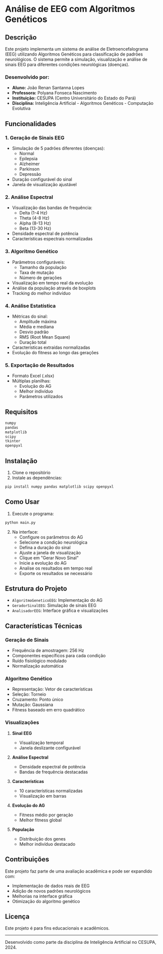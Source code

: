 # Análise de EEG com Algoritmos Genéticos

## Descrição
Este projeto implementa um sistema de análise de Eletroencefalograma (EEG) utilizando Algoritmos Genéticos para classificação de padrões neurológicos. O sistema permite a simulação, visualização e análise de sinais EEG para diferentes condições neurológicas (doenças).

### Desenvolvido por:
- **Aluno:** João Renan Santanna Lopes
- **Professora:** Polyana Fonseca Nascimento
- **Instituição:** CESUPA (Centro Universitário do Estado do Pará)
- **Disciplina:** Inteligência Artificial - Algoritmos Genéticos - Computação Evolutiva

## Funcionalidades

### 1. Geração de Sinais EEG
- Simulação de 5 padrões diferentes (doenças):
  - Normal
  - Epilepsia
  - Alzheimer
  - Parkinson
  - Depressão
- Duração configurável do sinal
- Janela de visualização ajustável

### 2. Análise Espectral
- Visualização das bandas de frequência:
  - Delta (1-4 Hz)
  - Theta (4-8 Hz)
  - Alpha (8-13 Hz)
  - Beta (13-30 Hz)
- Densidade espectral de potência
- Características espectrais normalizadas

### 3. Algoritmo Genético
- Parâmetros configuráveis:
  - Tamanho da população
  - Taxa de mutação
  - Número de gerações
- Visualização em tempo real da evolução
- Análise da população através de boxplots
- Tracking do melhor indivíduo

### 4. Análise Estatística
- Métricas do sinal:
  - Amplitude máxima
  - Média e mediana
  - Desvio padrão
  - RMS (Root Mean Square)
  - Duração total
- Características extraídas normalizadas
- Evolução do fitness ao longo das gerações

### 5. Exportação de Resultados
- Formato Excel (.xlsx)
- Múltiplas planilhas:
  - Evolução do AG
  - Melhor indivíduo
  - Parâmetros utilizados

## Requisitos
```python
numpy
pandas
matplotlib
scipy
tkinter
openpyxl
```

## Instalação
1. Clone o repositório
2. Instale as dependências:
```bash
pip install numpy pandas matplotlib scipy openpyxl
```

## Como Usar
1. Execute o programa:
```bash
python main.py
```

2. Na interface:
   - Configure os parâmetros do AG
   - Selecione a condição neurológica
   - Defina a duração do sinal
   - Ajuste a janela de visualização
   - Clique em "Gerar Novo Sinal"
   - Inicie a evolução do AG
   - Analise os resultados em tempo real
   - Exporte os resultados se necessário

## Estrutura do Projeto
- `AlgoritmoGeneticoEEG`: Implementação do AG
- `GeradorSinalEEG`: Simulação de sinais EEG
- `AnalisadorEEG`: Interface gráfica e visualizações

## Características Técnicas

### Geração de Sinais
- Frequência de amostragem: 256 Hz
- Componentes específicos para cada condição
- Ruído fisiológico modulado
- Normalização automática

### Algoritmo Genético
- Representação: Vetor de características
- Seleção: Torneio
- Cruzamento: Ponto único
- Mutação: Gaussiana
- Fitness baseado em erro quadrático

### Visualizações
1. **Sinal EEG**
   - Visualização temporal
   - Janela deslizante configurável

2. **Análise Espectral**
   - Densidade espectral de potência
   - Bandas de frequência destacadas

3. **Características**
   - 10 características normalizadas
   - Visualização em barras

4. **Evolução do AG**
   - Fitness médio por geração
   - Melhor fitness global

5. **População**
   - Distribuição dos genes
   - Melhor indivíduo destacado

## Contribuições
Este projeto faz parte de uma avaliação acadêmica e pode ser expandido com:
- Implementação de dados reais de EEG
- Adição de novos padrões neurológicos
- Melhorias na interface gráfica
- Otimização do algoritmo genético

## Licença
Este projeto é para fins educacionais e acadêmicos.

---
Desenvolvido como parte da disciplina de Inteligência Artificial no CESUPA, 2024.
